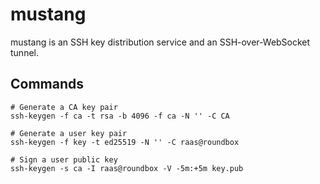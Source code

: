 # mustang

mustang is an SSH key distribution service and an SSH-over-WebSocket tunnel.

## Commands

```shell
# Generate a CA key pair
ssh-keygen -f ca -t rsa -b 4096 -f ca -N '' -C CA

# Generate a user key pair
ssh-keygen -f key -t ed25519 -N '' -C raas@roundbox

# Sign a user public key
ssh-keygen -s ca -I raas@roundbox -V -5m:+5m key.pub
```